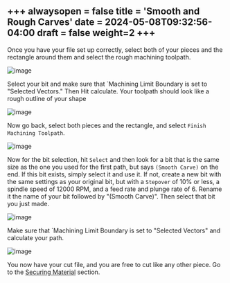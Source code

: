 +++
alwaysopen = false
title = 'Smooth and Rough Carves'
date = 2024-05-08T09:32:56-04:00
draft = false
weight=2
+++
---
Once you have your file set up correctly, select both of your pieces and the rectangle around them and select the rough machining toolpath.

![image](/images/253.jpg)

Select your bit and make sure that `Machining Limit Boundary is set to "Selected Vectors." Then Hit calculate. Your toolpath should look like a rough outline of your shape

![image](/images/254.jpg)

Now go back, select both pieces and the rectangle, and select `Finish Machining Toolpath`.

![image](/images/255.jpg)

Now for the bit selection, hit `Select` and then look for a bit that is the same size as the one you used for the first path, but says `(Smooth Carve)` on the end. If this bit exists, simply select it and use it. If not, create a new bit with the same settings as your original bit, but with a `Stepover` of 10% or less, a spindle speed of 12000 RPM, and a feed rate and plunge rate of 6. Rename it the name of your bit followed by "(Smooth Carve)". Then select that bit you just made.

![image](/images/256.jpg)

 Make sure that `Machining Limit Boundary is set to "Selected Vectors" and calculate your path.

 ![image](/images/257.jpg)

You now have your cut file, and you are free to cut like any other piece. Go to the [Securing Material](https://cid.friendscentral.org/cnc/securing/index.html) section. 
